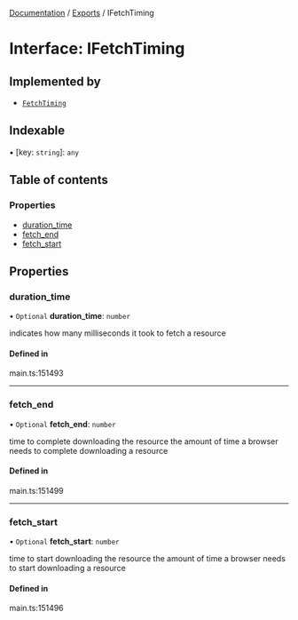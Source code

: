 [Documentation](../README.md) / [Exports](../modules.md) / IFetchTiming

# Interface: IFetchTiming

## Implemented by

- [`FetchTiming`](../classes/FetchTiming.md)

## Indexable

▪ [key: `string`]: `any`

## Table of contents

### Properties

- [duration\_time](IFetchTiming.md#duration_time)
- [fetch\_end](IFetchTiming.md#fetch_end)
- [fetch\_start](IFetchTiming.md#fetch_start)

## Properties

### duration\_time

• `Optional` **duration\_time**: `number`

indicates how many milliseconds it took to fetch a resource

#### Defined in

main.ts:151493

___

### fetch\_end

• `Optional` **fetch\_end**: `number`

time to complete downloading the resource
the amount of time a browser needs to complete downloading a resource

#### Defined in

main.ts:151499

___

### fetch\_start

• `Optional` **fetch\_start**: `number`

time to start downloading the resource
the amount of time a browser needs to start downloading a resource

#### Defined in

main.ts:151496
